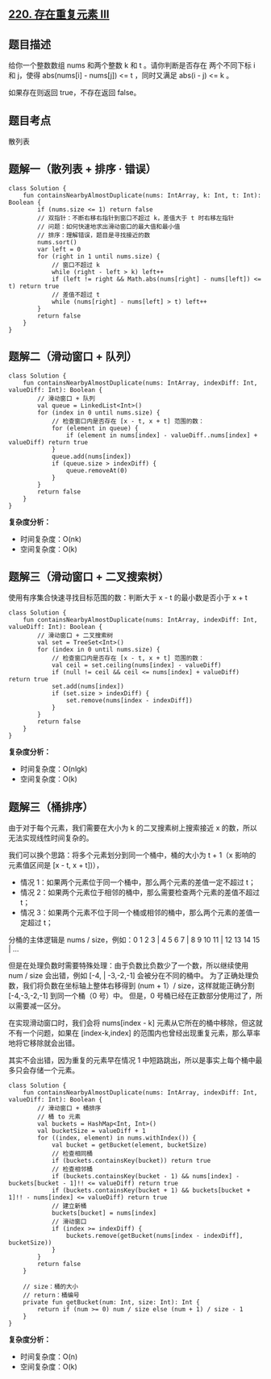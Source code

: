## [220. 存在重复元素 III](https://leetcode.cn/problems/contains-duplicate-iii/)

## 题目描述

给你一个整数数组 nums 和两个整数 k 和 t 。请你判断是否存在 两个不同下标 i 和 j，使得 abs(nums[i] - nums[j]) <= t ，同时又满足 abs(i - j) <= k 。

如果存在则返回 true，不存在返回 false。

## 题目考点

散列表

## 题解一（散列表 + 排序 · 错误）
 
```
class Solution {
    fun containsNearbyAlmostDuplicate(nums: IntArray, k: Int, t: Int): Boolean {
        if (nums.size <= 1) return false
        // 双指针：不断右移右指针到窗口不超过 k，差值大于 t 时右移左指针
        // 问题：如何快速地求出滑动窗口的最大值和最小值
        // 排序：理解错误，题目是寻找接近的数
        nums.sort()
        var left = 0
        for (right in 1 until nums.size) {
            // 窗口不超过 k
            while (right - left > k) left++
            if (left != right && Math.abs(nums[right] - nums[left]) <= t) return true
            // 差值不超过 t
            while (nums[right] - nums[left] > t) left++
        }
        return false
    }
}
```

## 题解二（滑动窗口 + 队列）

```
class Solution {
    fun containsNearbyAlmostDuplicate(nums: IntArray, indexDiff: Int, valueDiff: Int): Boolean {
        // 滑动窗口 + 队列
        val queue = LinkedList<Int>()
        for (index in 0 until nums.size) {
            // 检查窗口内是否存在 [x - t, x + t] 范围的数：
            for (element in queue) {
                if (element in nums[index] - valueDiff..nums[index] + valueDiff) return true
            }
            queue.add(nums[index])
            if (queue.size > indexDiff) {
                queue.removeAt(0)
            }
        }
        return false
    }
}
```

**复杂度分析：**

- 时间复杂度：O(nk)
- 空间复杂度：O(k) 

## 题解三（滑动窗口 + 二叉搜索树）

使用有序集合快速寻找目标范围的数：判断大于 x - t 的最小数是否小于 x + t

```
class Solution {
    fun containsNearbyAlmostDuplicate(nums: IntArray, indexDiff: Int, valueDiff: Int): Boolean {
        // 滑动窗口 + 二叉搜索树
        val set = TreeSet<Int>()
        for (index in 0 until nums.size) {
            // 检查窗口内是否存在 [x - t, x + t] 范围的数：
            val ceil = set.ceiling(nums[index] - valueDiff)
            if (null != ceil && ceil <= nums[index] + valueDiff) return true
            set.add(nums[index])
            if (set.size > indexDiff) {
                set.remove(nums[index - indexDiff])
            }
        }
        return false
    }
}
```

**复杂度分析：**

- 时间复杂度：O(nlgk)
- 空间复杂度：O(k) 

## 题解三（桶排序）

由于对于每个元素，我们需要在大小为 k 的二叉搜素树上搜索接近 x 的数，所以无法实现线性时间复杂的。

我们可以换个思路：将多个元素划分到同一个桶中，桶的大小为 t + 1（x 影响的元素值区间是 [x - t, x + t])），

- 情况 1：如果两个元素位于同一个桶中，那么两个元素的差值一定不超过 t；
- 情况 2：如果两个元素位于相邻的桶中，那么需要检查两个元素的差值不超过 t；
- 情况 3：如果两个元素不位于同一个桶或相邻的桶中，那么两个元素的差值一定超过 t；

分桶的主体逻辑是 nums / size，例如：0 1 2 3 | 4 5 6 7 | 8 9 10 11 | 12 13 14 15 | …

但是在处理负数时需要特殊处理：由于负数比负数少了一个数，所以继续使用 num / size 会出错，例如 [-4, | -3,-2,-1] 会被分在不同的桶中。
为了正确处理负数，我们将负数在坐标轴上整体右移得到 (num + 1）/ size，这样就能正确分割 [-4,-3,-2,-1] 到同一个桶（0 号）中。
但是，0 号桶已经在正数部分使用过了，所以需要减一区分。

在实现滑动窗口时，我们会将 nums[index - k] 元素从它所在的桶中移除，但这就不有一个问题，如果在 [index-k,index] 的范围内也曾经出现重复元素，那么草率地将它移除就会出错。

其实不会出错，因为重复的元素早在情况 1 中短路跳出，所以是事实上每个桶中最多只会存储一个元素。

```
class Solution {
    fun containsNearbyAlmostDuplicate(nums: IntArray, indexDiff: Int, valueDiff: Int): Boolean {
        // 滑动窗口 + 桶排序
        // 桶 to 元素
        val buckets = HashMap<Int, Int>()
        val bucketSize = valueDiff + 1
        for ((index, element) in nums.withIndex()) {
            val bucket = getBucket(element, bucketSize)
            // 检查相同桶
            if (buckets.containsKey(bucket)) return true
            // 检查相邻桶
            if (buckets.containsKey(bucket - 1) && nums[index] - buckets[bucket - 1]!! <= valueDiff) return true
            if (buckets.containsKey(bucket + 1) && buckets[bucket + 1]!! - nums[index] <= valueDiff) return true
            // 建立新桶
            buckets[bucket] = nums[index]
            // 滑动窗口
            if (index >= indexDiff) {
                buckets.remove(getBucket(nums[index - indexDiff], bucketSize))
            }
        }
        return false
    }

    // size：桶的大小
    // return：桶编号
    private fun getBucket(num: Int, size: Int): Int {
        return if (num >= 0) num / size else (num + 1) / size - 1
    }
}
```

**复杂度分析：**

- 时间复杂度：O(n)
- 空间复杂度：O(k) 
